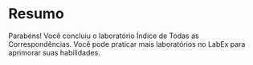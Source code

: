 # Resumo

Parabéns! Você concluiu o laboratório Índice de Todas as Correspondências. Você pode praticar mais laboratórios no LabEx para aprimorar suas habilidades.
